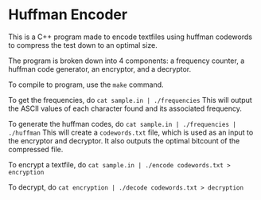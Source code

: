 # Huffman Encoder

This is a C++ program made to encode textfiles using huffman codewords to compress the test down to an optimal size.

The program is broken down into 4 components: a frequency counter, a huffman code generator, an encryptor, and a decryptor.

To compile to program, use the ```make``` command.

To get the frequencies, do
```cat sample.in | ./frequencies```
This will output the ASCII values of each character found and its associated frequency.

To generate the huffman codes, do 
```cat sample.in | ./frequencies | ./huffman```
This will create a ```codewords.txt``` file, which is used as an input to the encryptor and decryptor. It also outputs the optimal bitcount of the compressed file.

To encrypt a textfile, do
```cat sample.in | ./encode codewords.txt > encryption```

To decrypt, do
```cat encryption | ./decode codewords.txt > decryption```
